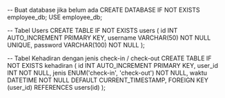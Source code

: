 -- Buat database jika belum ada
CREATE DATABASE IF NOT EXISTS employee_db;
USE employee_db;

-- Tabel Users
CREATE TABLE IF NOT EXISTS users (
    id INT AUTO_INCREMENT PRIMARY KEY,
    username VARCHAR(50) NOT NULL UNIQUE,
    password VARCHAR(100) NOT NULL
);

-- Tabel Kehadiran dengan jenis check-in / check-out
CREATE TABLE IF NOT EXISTS kehadiran (
    id INT AUTO_INCREMENT PRIMARY KEY,
    user_id INT NOT NULL,
    jenis ENUM('check-in', 'check-out') NOT NULL,
    waktu DATETIME NOT NULL DEFAULT CURRENT_TIMESTAMP,
    FOREIGN KEY (user_id) REFERENCES users(id)
);
